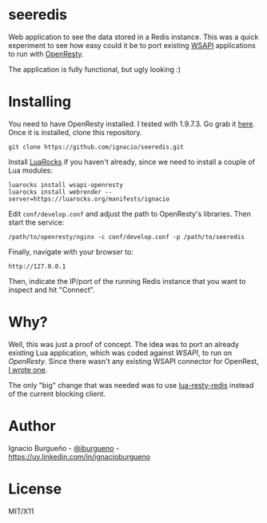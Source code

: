 # seeredis
Web application to see the data stored in a Redis instance.
This was a quick experiment to see how easy could it be to port existing [WSAPI](http://keplerproject.github.io/wsapi/) applications to run with [OpenResty](https://openresty.org/).

The application is fully functional, but ugly looking :)

# Installing

You need to have OpenResty installed. I tested with 1.9.7.3. Go grab it [here](https://openresty.org/#Download). Once it is installed, clone this repository.

    git clone https://github.com/ignacio/seeredis.git

Install [LuaRocks](https://luarocks.org) if you haven't already, since we need to install a couple of Lua modules:

    luarocks install wsapi-openresty
    luarocks install webrender --server=https://luarocks.org/manifests/ignacio

Edit `conf/develop.conf` and adjust the path to OpenResty's libraries. Then start the service:

    /path/to/openresty/nginx -c conf/develop.conf -p /path/to/seeredis

Finally, navigate with your browser to:

    http://127.0.0.1

Then, indicate the IP/port of the running Redis instance that you want to inspect and hit "Connect".

# Why?

Well, this was just a proof of concept. The idea was to port an already existing Lua application, which was coded against _WSAPI_, to run on _OpenResty_. Since there wasn't any existing WSAPI connector for OpenRest, [I wrote one](https://github.com/ignacio/wsapi-openresty).

The only "big" change that was needed was to use [lua-resty-redis](https://github.com/openresty/lua-resty-redis) instead of the current blocking client.

# Author

Ignacio Burgueño - [@iburgueno](https://twitter.com/iburgueno) - https://uy.linkedin.com/in/ignacioburgueno

# License

MIT/X11
